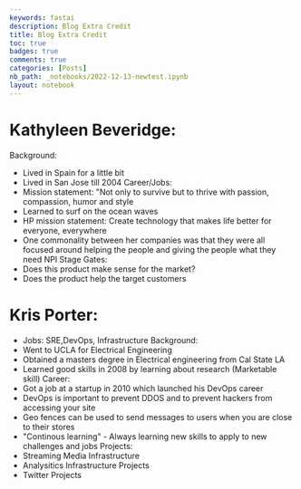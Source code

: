 ```yaml
---
keywords: fastai
description: Blog Extra Credit
title: Blog Extra Credit
toc: true 
badges: true
comments: true
categories: [Posts]
nb_path: _notebooks/2022-12-13-newtest.ipynb
layout: notebook
---
```


<!--
#################################################
### THIS FILE WAS AUTOGENERATED! DO NOT EDIT! ###
#################################################
# file to edit: _notebooks/2022-12-13-newtest.ipynb
-->

<div class="container" id="notebook-container">
        
<div class="cell border-box-sizing text_cell rendered"><div class="inner_cell">
<div class="text_cell_render border-box-sizing rendered_html">
<h1 id="Kathyleen-Beveridge:">Kathyleen Beveridge:<a class="anchor-link" href="#Kathyleen-Beveridge:"> </a></h1><p>Background:</p>
<ul>
<li>Lived in Spain for a little bit</li>
<li>Lived in San Jose till 2004
Career/Jobs:</li>
<li>Mission statement: "Not only to survive but to thrive with passion, compassion, humor and style</li>
<li>Learned to surf on the ocean waves</li>
<li>HP mission statement: Create technology that makes life better for everyone, everywhere</li>
<li>One commonality between her companies was that they were all focused around helping the people and giving the people what they need 
NPI Stage Gates:</li>
<li>Does this product make sense for the market?</li>
<li>Does the product help the target customers</li>
</ul>

</div>
</div>
</div>
<div class="cell border-box-sizing text_cell rendered"><div class="inner_cell">
<div class="text_cell_render border-box-sizing rendered_html">
<h1 id="Kris-Porter:">Kris Porter:<a class="anchor-link" href="#Kris-Porter:"> </a></h1><ul>
<li>Jobs: SRE,DevOps, Infrastructure
Background: </li>
<li>Went to UCLA for Electrical Engineering</li>
<li>Obtained a masters degree in Electrical engineering from Cal State LA</li>
<li>Learned good skills in 2008 by learning about research (Marketable skill)
Career: </li>
<li>Got a job at a startup in 2010 which launched his DevOps career</li>
<li>DevOps is important to prevent DDOS and to prevent hackers from accessing your site</li>
<li>Geo fences can be used to send messages to users when you are close to their stores</li>
<li>"Continous learning" - Always learning new skills to apply to new challenges and jobs
Projects:</li>
<li>Streaming Media Infrastructure</li>
<li>Analysitics Infrastructure Projects</li>
<li>Twitter Projects</li>
</ul>

</div>
</div>
</div>
</div>
 

